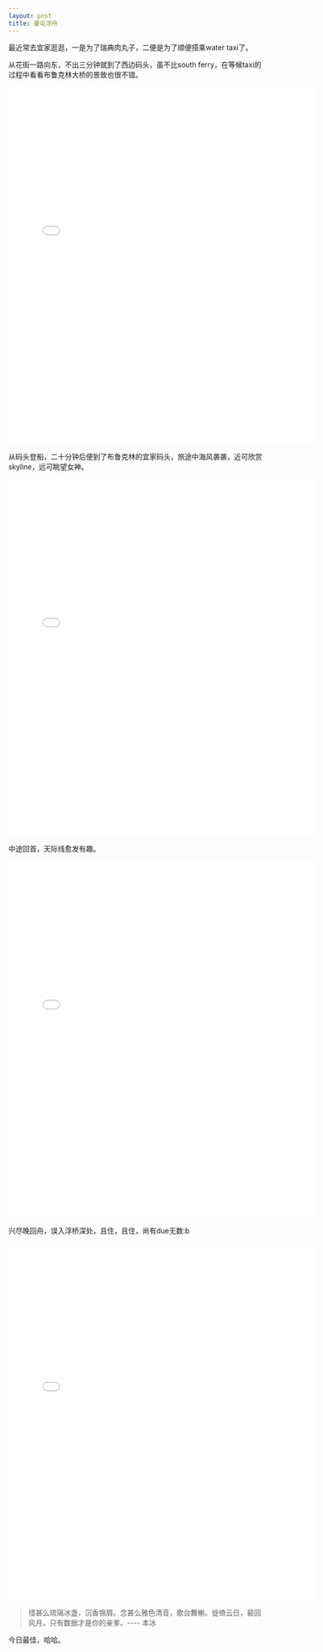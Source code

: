 ```yaml
---
layout: post
title: 曼屯浮舟
---
```


最近常去宜家逛逛，一是为了瑞典肉丸子，二便是为了顺便搭乘water taxi了。

从花街一路向东，不出三分钟就到了西边码头，虽不比south ferry，在等候taxi的过程中看看布鲁克林大桥的景致也很不错。

<iframe src="//instagram.com/p/mWzpOwwXF-/embed/" width="612" height="710" frameborder="0" scrolling="no" allowtransparency="true"></iframe>

<br>

从码头登船，二十分钟后便到了布鲁克林的宜家码头，旅途中海风袭袭，近可欣赏skyline，远可眺望女神。

<iframe src="//instagram.com/p/mWzlTbwXF5/embed/" width="612" height="710" frameborder="0" scrolling="no" allowtransparency="true"></iframe>

<br>

中途回首，天际线愈发有趣。

<iframe src="//instagram.com/p/iXmhu4QXN9/embed/" width="612" height="710" frameborder="0" scrolling="no" allowtransparency="true"></iframe>

<br>

兴尽晚回舟，误入浮桥深处，且住，且住，尚有due无数:b

<iframe src="//instagram.com/p/mWzd_VQXF1/embed/" width="612" height="710" frameborder="0" scrolling="no" allowtransparency="true"></iframe>

<br>

>惜甚么琉璃冰盏，沉香锦屑。念甚么雅色清音，歌台舞榭。徙倚云日，裴回风月，只有数据才是你的亲爹。---- 本冰

今日最佳，哈哈。